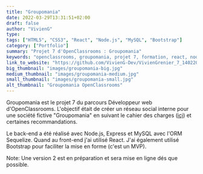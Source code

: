 ```yaml
---
title: "Groupomania"
date: 2022-03-29T13:31:51+02:00
draft: false
author: "VivienG"
type:
tags: ["HTML5", "CSS3", "React", "Node.js", "MySQL", "Bootstrap"]
category: ["Portfolio"]
summary: "Projet 7 d'OpenClassrooms : Groupomania"
keywords: "openclassrooms, groupomania, projet 7, formation, react, node.js, mysql, bootstrap"
link_to_website: "https://github.com/VivienG-Dev/VivienGrenier_7_14022022"
big_thumbnail: "images/groupomania-big.jpg"
medium_thumbnail: "images/groupomania-medium.jpg"
small_thumbnail: "images/groupomania-small.jpg"
alt_thumbnail: "Groupomania OpenClassrooms"
---
```


Groupomania est le projet 7 du parcours Développeur web d'OpenClassrooms.
L'objectif était de créer un réseau social interne pour une société fictive "Groupomania" en suivant le cahier des charges ([içi](https://s3-eu-west-1.amazonaws.com/course.oc-static.com/projects/DWJ_FR_P7/Groupomania_Specs_FR_DWJ_VF.pdf)) et certaines recommandations.

Le back-end a été réalisé avec Node.js, Express et MySQL avec l'ORM Sequelize. Quand au front-end j'ai utilisé React.
J'ai également utilisé Bootstrap pour faciliter la mise en forme (c'est un MVP).

Note: Une version 2 est en préparation et sera mise en ligne dés que possible.
